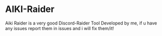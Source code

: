 # AIKI-Raider
Aiki Raider is a very good Discord-Raider Tool Developed by me, if u have any issues report them in issues and i will fix them/it!

